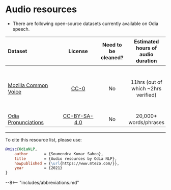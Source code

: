 # Audio resources

- There are following open-source datasets currently available on Odia speech.

|<div style="width:150px">Dataset</div>| <div style="width:110px">License</div> | Need to be cleaned? | Estimated hours of audio duration | Note
:--------------------------------------|:--------------------------------------:|:--------------------:|:--------------------------------:|:------------|
[Mozilla Common Voice](https://commonvoice.mozilla.org/or/datasets) | [CC-0](https://creativecommons.org/publicdomain/zero/1.0/) | No | 11hrs (out of which ~2hrs verified) | Odia text to speech/Speech to text corpus. Our team [actively contribute](../../contributions/#mozilla-common-voice) on this project.
[Odia Pronunciations](https://commons.wikimedia.org/wiki/Category:Odia_pronunciation) | [CC-BY-SA-4.0](https://creativecommons.org/licenses/by-sa/4.0/) | No | 20,000+ words/phrases |


<!-- Citation -->
<hr>
To cite this resource list, please use:

```bibtex
@misc{OdiaNLP,
    author       = {Soumendra Kumar Sahoo},
    title        = {Audio resources by Odia NLP},
    howpublished = {\url{https://www.mte2o.com/}},
    year         = {2021}
}
```
--8<-- "includes/abbreviations.md"
